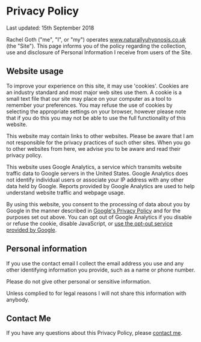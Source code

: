 # Privacy Policy

Last updated: 15th September 2018

Rachel Goth ("me", "I", or "my") operates www.naturallyuhypnosis.co.uk (the "Site"). This page informs you of the policy regarding the collection, use and disclosure of Personal Information I receive from users of the Site.


## Website usage

To improve your experience on this site, it may use 'cookies'. Cookies are an industry standard and most major web sites use them. A cookie is a small text file that our site may place on your computer as a tool to remember your preferences. You may refuse the use of cookies by selecting the appropriate settings on your browser, however please note that if you do this you may not be able to use the full functionality of this website.

This website may contain links to other websites. Please be aware that I am not responsible for the privacy practices of such other sites. When you go to other websites from here, we advise you to be aware and read their privacy policy.

This website uses Google Analytics, a service which transmits website traffic data to Google servers in the United States. Google Analytics does not identify individual users or associate your IP address with any other data held by Google. Reports provided by Google Analytics are used to help understand website traffic and webpage usage.

By using this website, you consent to the processing of data about you by Google in the manner described in [Google's Privacy Policy](https://policies.google.com/privacy) and for the purposes set out above. You can opt out of Google Analytics if you disable or refuse the cookie, disable JavaScript, or [use the opt-out service provided by Google](https://tools.google.com/dlpage/gaoptout).


## Personal information

If you use the contact email I collect the email address you use and any other identifying information you provide, such as a name or phone number.

Please do not give other personal or sensitive information.

Unless complied to for legal reasons I will not share this information with anybody.


## Contact Me

If you have any questions about this Privacy Policy, please <a href="mailto:rachel@naturallyuhypnosis.co.uk">contact me</a>.
